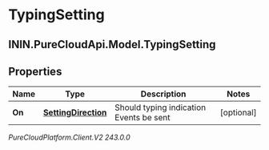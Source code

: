 # TypingSetting

## ININ.PureCloudApi.Model.TypingSetting

## Properties

|Name | Type | Description | Notes|
|------------ | ------------- | ------------- | -------------|
| **On** | [**SettingDirection**](SettingDirection) | Should typing indication Events be sent | [optional] |



_PureCloudPlatform.Client.V2 243.0.0_
